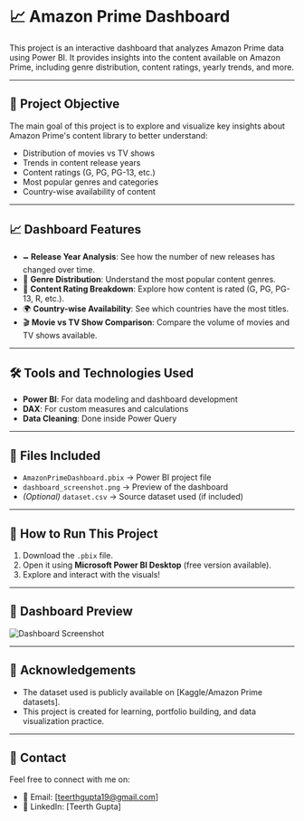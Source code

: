 # 📈 Amazon Prime Dashboard

This project is an interactive dashboard that analyzes Amazon Prime data using Power BI.
It provides insights into the content available on Amazon Prime, including genre distribution, content ratings, yearly trends, and more.

---

## 🧐 Project Objective

The main goal of this project is to explore and visualize key insights about Amazon Prime's content library to better understand:
- Distribution of movies vs TV shows
- Trends in content release years
- Content ratings (G, PG, PG-13, etc.)
- Most popular genres and categories
- Country-wise availability of content

---

## 📈 Dashboard Features

- 🗕️ **Release Year Analysis**: See how the number of new releases has changed over time.
- 🍿 **Genre Distribution**: Understand the most popular content genres.
- 🧒 **Content Rating Breakdown**: Explore how content is rated (G, PG, PG-13, R, etc.).
- 🌍 **Country-wise Availability**: See which countries have the most titles.
- 🎬 **Movie vs TV Show Comparison**: Compare the volume of movies and TV shows available.

---

## 🛠️ Tools and Technologies Used

- **Power BI**: For data modeling and dashboard development
- **DAX**: For custom measures and calculations
- **Data Cleaning**: Done inside Power Query

---

## 📁 Files Included

- `AmazonPrimeDashboard.pbix` → Power BI project file
- `dashboard_screenshot.png` → Preview of the dashboard
- *(Optional)* `dataset.csv` → Source dataset used (if included)

---

## 🚀 How to Run This Project

1. Download the `.pbix` file.
2. Open it using **Microsoft Power BI Desktop** (free version available).
3. Explore and interact with the visuals!

---

## 📸 Dashboard Preview

![Dashboard Screenshot](dashboard_screenshot.png)

---

## 📢 Acknowledgements

- The dataset used is publicly available on [Kaggle/Amazon Prime datasets].
- This project is created for learning, portfolio building, and data visualization practice.

---

## 📨 Contact

Feel free to connect with me on:

- 📧 Email: [teerthgupta19@gmail.com]
- 💼 LinkedIn: [Teerth Gupta]
